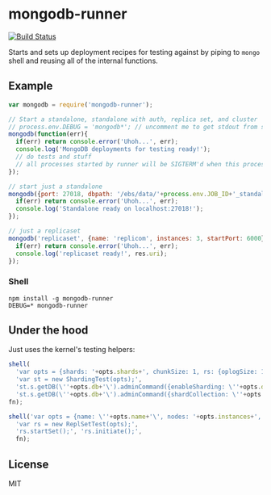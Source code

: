 # mongodb-runner

[![Build Status](https://travis-ci.org/mongodb-js/runner.svg?branch=master)](https://travis-ci.org/mongodb-js/runner)

Starts and sets up deployment recipes for testing against by piping to
`mongo` shell and reusing all of the internal functions.

## Example

```javascript
var mongodb = require('mongodb-runner');

// Start a standalone, standalone with auth, replica set, and cluster
// process.env.DEBUG = 'mongodb*'; // uncomment me to get stdout from shell commands
mongodb(function(err){
  if(err) return console.error('Uhoh...', err);
  console.log('MongoDB deployments for testing ready!');
  // do tests and stuff
  // all processes started by runner will be SIGTERM'd when this process exits.
});

// start just a standalone
mongodb({port: 27018, dbpath: '/ebs/data/'+process.env.JOB_ID+'_standalone'}, function(err){
  if(err) return console.error('Uhoh...', err);
  console.log('Standalone ready on localhost:27018!');
});

// just a replicaset
mongodb('replicaset', {name: 'replicom', instances: 3, startPort: 6000}, function(err, res){
  if(err) return console.error('Uhoh...', err);
  console.log('replicaset ready!', res.uri);
});
```

### Shell

```
npm install -g mongodb-runner
DEBUG=* mongodb-runner
```


## Under the hood

Just uses the kernel's testing helpers:


```javascript
shell(
  'var opts = {shards: '+opts.shards+', chunkSize: 1, rs: {oplogSize: 10}, name: \''+opts.db+'\'};',
  'var st = new ShardingTest(opts);',
  'st.s.getDB(\''+opts.db+'\').adminCommand({enableSharding: \''+opts.db+'\'});',
  'st.s.getDB(\''+opts.db+'\').adminCommand({shardCollection: \''+opts.ns+'\', key: {_id: 1 }});',
fn);
```

```javascript
shell('var opts = {name: \''+opts.name+'\', nodes: '+opts.instances+', useHostName: false, startPort: '+opts.startPort+'};',
  'var rs = new ReplSetTest(opts);',
  'rs.startSet();', 'rs.initiate();',
  fn);
```

## License

MIT
